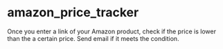 # amazon_price_tracker
Once you enter a link of your Amazon product, check if the price is lower than the a certain price. Send email if it meets the condition.
